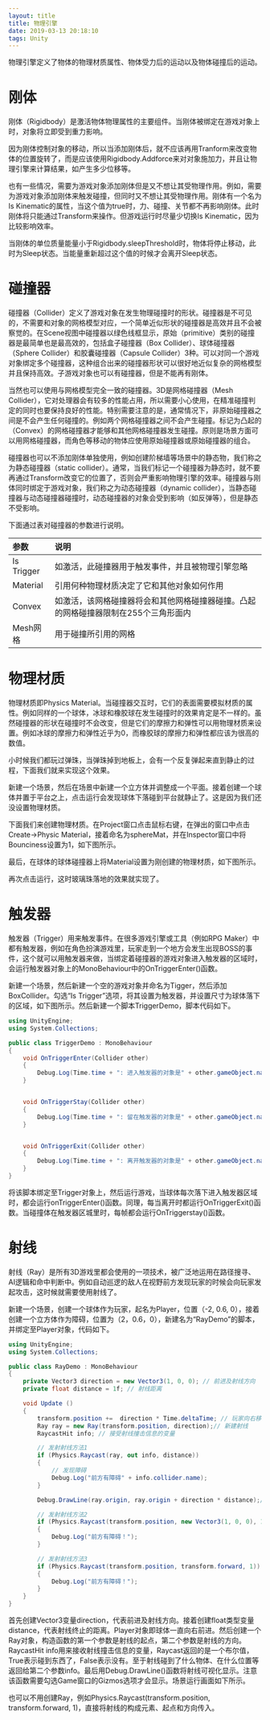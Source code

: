 ```yaml
---
layout: title
title: 物理引擎
date: 2019-03-13 20:18:10
tags: Unity
---
```

物理引擎定义了物体的物理材质属性、物体受力后的运动以及物体碰撞后的运动。

<!--more-->

# 刚体

刚体（Rigidbody）是激活物体物理属性的主要组件。当刚体被绑定在游戏对象上时，对象将立即受到重力影响。

因为刚体控制对象的移动，所以当添加刚体后，就不应该再用Tranform来改变物体的位置旋转了，而是应该使用Rigidbody.Addforce来对对象施加力，并且让物理引擎来计算结果，如产生多少位移等。

也有一些情况，需要为游戏对象添加刚体但是又不想让其受物理作用。例如，需要为游戏对象添加刚体来触发碰撞，但同时又不想让其受物理作用。刚体有一个名为Is Kinematic的属性，当这个值为true时，力、碰撞、关节都不再影响刚体。此时刚体将只能通过Transform来操作。但游戏运行时尽量少切换Is Kinematic，因为比较影响效率。

当刚体的单位质量能量小于Rigidbody.sleepThreshold时，物体将停止移动，此时为Sleep状态。当能量重新超过这个值的时候才会离开Sleep状态。

# 碰撞器

碰撞器（Collider）定义了游戏对象在发生物理碰撞时的形状。碰撞器是不可见的，不需要和对象的网格模型对应，一个简单近似形状的碰撞器是高效并且不会被察觉的。在Scene视图中碰撞器以绿色线框显示，原始（primitive）类别的碰撞器是最简单也是最高效的，包括盒子碰撞器（Box  Collider）、球体碰撞器（Sphere Collider）和胶囊碰撞器（Capsule Collider）3种。可以对同一个游戏对象绑定多个碰撞器，这种组合出来的碰撞器形状可以很好地近似复杂的网格模型并且保持高效。子游戏对象也可以有碰撞器，但是不能再有刚体。

当然也可以使用与网格模型完全一致的碰撞器。3D是网格碰撞器（Mesh Collider），它对处理器会有较多的性能占用，所以需要小心使用，在精准碰撞判定的同时也要保持良好的性能。特别需要注意的是，通常情况下，非原始碰撞器之间是不会产生任何碰撞的。例如两个网格碰撞器之间不会产生碰撞。标记为凸起的（Convex）的网格碰撞器才能够和其他网格碰撞器发生碰撞。原则是场景方面可以用网格碰撞器，而角色等移动的物体应使用原始碰撞器或原始碰撞器的组合。

碰撞器也可以不添加刚体单独使用，例如创建阶梯墙等场景中的静态物，我们称之为静态碰撞器（static collider）。通常，当我们标记一个碰撞器为静态时，就不要再通过Transform改变它的位置了，否则会严重影响物理引擎的效率。碰撞器与刚体同时绑定于游戏对象，我们称之为动态碰撞器（dynamic collider），当静态碰撞器与动态碰撞器碰撞时，动态碰撞器的对象会受到影响（如反弹等），但是静态不受影响。

下面通过表对碰撞器的参数进行说明。

| 参数  | 说明  |
| :------------ | :------------ |
| Is Trigger  | 如激活，此碰撞器用于触发事件，并且被物理引擎忽略  |
| Material  | 引用何种物理材质决定了它和其他对象如何作用  |
| Convex  | 如激活，该网格碰撞器将会和其他网格碰撞器碰撞。凸起的网格碰撞器限制在255个三角形面内  |
| Mesh网格  | 用于碰撞所引用的网格  |

# 物理材质

物理材质即Physics Material。当碰撞器交互时，它们的表面需要模拟材质的属性。例如同样的一个球体，冰球和橡胶球在发生碰撞时的效果肯定是不一样的。虽然碰撞器的形状在碰撞时不会改变，但是它们的摩擦力和弹性可以用物理材质来设置。例如冰球的摩擦力和弹性近乎为0，而橡胶球的摩擦力和弹性都应该为很高的数值。

小时候我们都玩过弹珠，当弹珠掉到地板上，会有一个反复弹起来直到静止的过程，下面我们就来实现这个效果。

新建一个场景，然后在场景中新建一个立方体并调整成一个平面。接着创建一个球体并置于平台之上，点击运行会发现球体下落碰到平台就静止了。这是因为我们还没设置物理材质。

下面我们来创建物理材质。在Project窗口点击鼠标右键，在弹出的窗口中点击Create->Physic Material，接着命名为sphereMat，并在Inspector窗口中将Bounciness设置为1，如下图所示。

最后，在球体的球体碰撞器上将Material设置为刚创建的物理材质，如下图所示。

再次点击运行，这时玻璃珠落地的效果就实现了。


# 触发器

触发器（Trigger）用来触发事件。在很多游戏引擎或工具（例如RPG Maker）中都有触发器，例如在角色扮演游戏里，玩家走到一个地方会发生出现BOSS的事件，这个就可以用触发器来做，当绑定着碰撞器的游戏对象进入触发器的区域时，会运行触发器对象上的MonoBehaviour中的OnTriggerEnter()函数。

新建一个场景，然后新建一个空的游戏对象并命名为Tigger，然后添加BoxCollider。勾选“Is Trigger”选项，将其设置为触发器，并设置尺寸为球体落下的区域，如下图所示。然后新建一个脚本TriggerDemo，脚本代码如下。
```cs
using UnityEngine;
using System.Collections;

public class TriggerDemo : MonoBehaviour 
{
	void OnTriggerEnter(Collider other) 
	{
		Debug.Log(Time.time + ": 进入触发器的对象是" + other.gameObject.name);
	}


	void OnTriggerStay(Collider other) 
	{
		Debug.Log(Time.time + ": 留在触发器的对象是" + other.gameObject.name);
	}


	void OnTriggerExit(Collider other) 
	{
		Debug.Log(Time.time + ": 离开触发器的对象是" + other.gameObject.name);
	}
}
```
将该脚本绑定至Trigger对象上，然后运行游戏，当球体每次落下进入触发器区域时，都会运行onTriggerEnter()函数。同理，每当离开时都运行OnTriggerExit()函数。当碰撞体在触发器区城里时，每帧都会运行OnTriggerstay()函数。

# 射线

射线（Ray）是所有3D游戏里都会使用的一项技术，被广泛地运用在路径搜寻、AI逻辑和命中判断中。例如自动巡逻的敌人在视野前方发现玩家的时候会向玩家发起攻击，这时候就需要使用射线了。

新建一个场景，创建一个球体作为玩家，起名为Player，位置（-2, 0.6, 0），接着创建一个立方体作为障碍，位置为（2，0.6，0），新建名为“RayDemo”的脚本，并绑定至Player对象，代码如下。

```cs
using UnityEngine;
using System.Collections;

public class RayDemo : MonoBehaviour 
{
	private Vector3 direction = new Vector3(1, 0, 0); // 前进及射线方向
	private float distance = 1f; // 射线距离

	void Update ()
	{
		transform.position +=  direction * Time.deltaTime; // 玩家向右移动
		Ray ray = new Ray(transform.position, direction);// 新建射线
		RaycastHit info; // 接受射线撞击信息的变量

		// 发射射线方法1
		if (Physics.Raycast(ray, out info, distance))
		{
		    // 发现障碍
		    Debug.Log("前方有障碍" + info.collider.name);
		}

		Debug.DrawLine(ray.origin, ray.origin + direction * distance);//用DrawLine显示射线

		// 发射射线方法2
		if (Physics.Raycast(transform.position, new Vector3(1, 0, 0), 1)) 
		{
			Debug.Log("前方有障碍！");
		}

		// 发射射线方法3
		if (Physics.Raycast(transform.position, transform.forward, 1)) 
		{
			Debug.Log("前方有障碍！");
		}
	}
}
```
首先创建Vector3变量direction，代表前进及射线方向。接着创建float类型变量distance，代表射线终止的距离。Player对象即球体一直向右前进。然后创建一个Ray对象，构造函数的第一个参数是射线的起点，第二个参数是射线的方向。RaycastHit info用来接收射线撞击信息的变量，Raycast返回的是一个布尔值，True表示碰到东西了，False表示没有。至于射线碰到了什么物体、在什么位置等返回给第二个参数info。最后用Debug.DrawLine()函数将射线可视化显示。注意该函数需要勾选Game窗口的Gizmos选项才会显示。场景运行画面如下所示。
  
也可以不用创建Ray，例如Physics.Raycast(transform.position, transform.forward, 1)，直接将射线的构成元素、起点和方向传入。